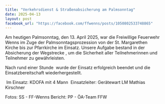 ```yaml
---
title: "Verkehrsdienst & Straßenabsicherung am Palmsonntag"
date: 2025-04-13
layout: post
facebook_url: "https://facebook.com/ffwenns/posts/1050802533748865"
---
```


Am heutigen Palmsonntag, den 13. April 2025, war die Freiwillige Feuerwehr Wenns im Zuge der Palmsonntagsprozession von der St. Margarethen Kirche bis zur Pfarrkirche im Einsatz. Unsere Aufgabe bestand in der Absicherung der Wegstrecke , um die Sicherheit aller Teilnehmerinnen und Teilnehmer zu gewährleisten.

Nach rund einer Stunde ️ wurde der Einsatz erfolgreich beendet und die Einsatzbereitschaft wiederhergestellt.

‍ Im Einsatz:
 KDOFA mit 4 Mann
‍ Einsatzleiter: Gerätewart LM Mathias Kirschner

 Fotos: SS - FF-Wenns
 Bericht: PP - ÖA-Team FFW